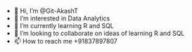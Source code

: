 - 👋 Hi, I’m @Git-AkashT
- 👀 I’m interested in Data Analytics
- 🌱 I’m currently learning R and SQL
- 💞️ I’m looking to collaborate on ideas of learning R and SQL
- 📫 How to reach me +91837897807

<!---
Git-AkashT/Git-AkashT is a ✨ special ✨ repository because its `README.md` (this file) appears on your GitHub profile.
You can click the Preview link to take a look at your changes.
--->
